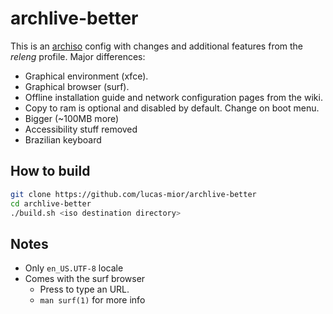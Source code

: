 # archlive-better

This is an [archiso](https://wiki.archlinux.org/title/Archiso) config
with changes and additional features from the *releng* profile.
Major differences:
- Graphical environment (xfce).
- Graphical browser (surf).
- Offline installation guide and network configuration pages from the wiki.
- Copy to ram is optional and disabled by default. Change on boot menu.
- Bigger (~100MB more)
- Accessibility stuff removed
- Brazilian keyboard

## How to build
```sh
git clone https://github.com/lucas-mior/archlive-better
cd archlive-better
./build.sh <iso destination directory>
```

## Notes
- Only `en_US.UTF-8` locale
- Comes with the surf browser
  * Press <C-g> to type an URL.
  * `man surf(1)` for more info
